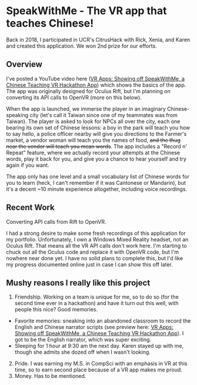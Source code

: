 # SpeakWithMe - The VR app that teaches Chinese!
Back in 2018, I participated in UCR's CitrusHack with Rick, Xenia, and Karen and created this application. We won 2nd prize for our efforts.

## Overview
I've posted a YouTube video here ([VR Apps: Showing off SpeakWithMe, a Chinese Teaching VR Hackathon App](https://www.youtube.com/watch?v=0Q91OFmDC08)) which shows the basics of the app. The app was originally designed for Oculus Rift, but I'm planning on converting its API calls to OpenVR (more on this below).

When the app is launched, we immerse the player in an imaginary Chinese-speaking city (let's call it Taiwan since one of my teammates was from Taiwan). The player is asked to look for NPCs all over the city, each one bearing its own set of Chinese lessons: a boy in the park will teach you how to say hello, a police officer nearby will give you directions to the Farmer's market, a vendor woman will teach you the names of food, ~~and the thug near the vendor will teach you mean words~~. The app includes a "Record n' Repeat" feature, where we actually record your attempts at the Chinese words, play it back for you, and give you a chance to hear yourself and try again if you want.

The app only has one level and a small vocabulary list of Chinese words for you to learn (heck, I can't remember if it was Cantonese or Mandarin), but it's a decent ~10 minute experience altogether, including voice recordings.

## Recent Work
Converting API calls from Rift to OpenVR.

I had a strong desire to make some fresh recordings of this application for my
portfolio. Unfortunately, I own a Windows Mixed Reality headset, not an Oculus Rift. 
That means all the VR API calls don't work here. I'm starting to
chuck out all the Oculus code and replace it with OpenVR code, but I'm nowhere
near done yet. I have no solid plans to complete this, but I'd like my progress
documented online just in case I can show this off later.

## Mushy reasons I really like this project
1. Friendship. Working on a team is unique for me, so to do so (for the second time ever in a hackathon) and have it turn out this well, with people this nice? Good memories.
  * Favorite memories: sneaking into an abandoned classroom to record the English and Chinese narrator scripts (see preview here: [VR Apps: Showing off SpeakWithMe, a Chinese Teaching VR Hackathon App](https://www.youtube.com/watch?v=0Q91OFmDC08)). I got to be the English narrator, which was super exciting.
  * Sleeping for 1 hour at 9:30 am the next day. Karen stayed up with me, though she admits she dozed off when I wasn't looking.
2. Pride. I was earning my M.S. in CompSci with an emphasis in VR at this time, so to earn second place because of a VR app makes me proud.
3. Money. Has to be mentioned.
